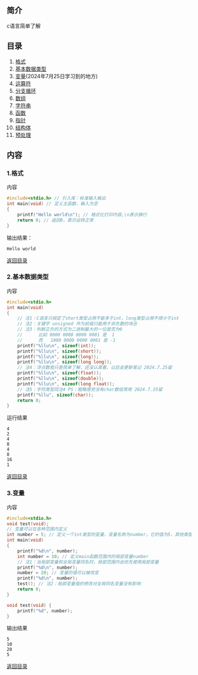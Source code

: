 ## 简介  
c语言简单了解

## 目录
1. [格式](#1格式)
2. [基本数据类型](#2基本数据类型)
3. [变量](#3变量)(2024年7月25日学习到的地方)
4. [运算符]()
5. [分支循环]()
6. [数组]()
7. [字符串]()
8. [函数]()
9. [指针]()
10. [结构体]()
11. [预处理]()

## 内容
### 1.格式  
内容
```c
#include<stdio.h> // 引入库：标准输入输出
int main(void) // 定义主函数，输入为空
{
    printf("Hello world\n"); // 格式化打印内容,\n表示换行
    return 0; // 返回0，表示运转正常
}
```
输出结果：
```
Hello world

```  
[返回目录](#目录)  

### 2.基本数据类型
内容
```c
#include<stdio.h> 
int main(void) 
{
    // 注1：C语言只规定了short类型占用不能多于int，long类型占用不得少于int
    // 注2：关键字 unsigned 作为前缀只能用于非负数的场合
    // 注3：判断正负的方式为二进制最大的一位是否为0
    //      比如 0000 0000 0000 0001 是  1
    //      而   1000 0000 0000 0001 是 -1
    printf("%llu\n", sizeof(int)); 
    printf("%llu\n", sizeof(short));
    printf("%llu\n", sizeof(long));
    printf("%llu\n", sizeof(long long));
    // 注4：浮点数我只是简单了解，还没认真看，以后会更新笔记 2024.7.25留
    printf("%llu\n", sizeof(float));
    printf("%llu\n", sizeof(double));
    printf("%llu\n", sizeof(long float));
    // 注5：字符类型同注4 PS：粗略感觉没有char数组常用 2024.7.25留
    printf("%llu", sizeof(char)); 
    return 0; 
}
```

运行结果  
```
4
2
4
8
4
8
16
1
```
[返回目录](#目录)  

### 3.变量  
内容
```c
#include<stdio.h> 
void test(void);
// 变量可以在各种范围内定义
int number = 5; // 定义一个int类型的变量，变量名称为number，它的值为5，其他类型的变量定义同理
int main(void) 
{
    printf("%d\n", number);
    int number = 10; // 定义main函数范围内的局部变量number
    // 注1：当局部变量和全局变量同名时，局部范围内会优先使用局部变量
    printf("%d\n", number);
    number = 20; // 变量的值可以被改变
    printf("%d\n", number); 
    test(); // 注2：局部变量值的修改对全局同名变量没有影响
    return 0; 
}

void test(void) {
    printf("%d", number);
}
```

输出结果
```
5
10
20
5
```  
[返回目录](#目录)  
